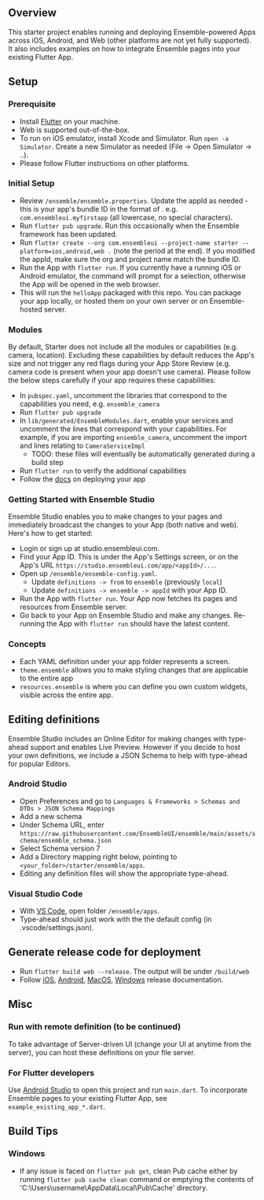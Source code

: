 ## Overview
This starter project enables running and deploying Ensemble-powered Apps across iOS, Android, and Web (other platforms are not yet fully supported). It also includes examples on how to integrate Ensemble pages into your existing Flutter App.

## Setup
### Prerequisite
- Install [Flutter](https://docs.flutter.dev/get-started/install) on your machine. 
- Web is supported out-of-the-box. 
- To run on iOS emulator, install Xcode and Simulator. Run `open -a Simulator`. Create a new Simulator as needed (File -> Open Simulator -> ..).
- Please follow Flutter instructions on other platforms.

### Initial Setup
- Review `/ensemble/ensemble.properties`. Update the appId as needed - this is your app's bundle ID in the format of <reversed-domain>.<project name> e.g. `com.ensembleui.myfirstapp` (all lowercase, no special characters).
- Run `flutter pub upgrade`. Run this occasionally when the Ensemble framework has been updated. 
- Run `flutter create --org com.ensembleui --project-name starter --platform=ios,android,web .` (note the period at the end). If you modified the appId, make sure the org and project name match the bundle ID.
- Run the App with `flutter run`. If you currently have a running iOS or Android emulator, the command will prompt for a selection, otherwise the App will be opened in the web browser.
- This will run the `helloApp` packaged with this repo. You can package your app locally, or hosted them on your own server or on Ensemble-hosted server. 

### Modules
By default, Starter does not include all the modules or capabilities (e.g. camera, location). Excluding these capabilities by default reduces the App's size and not trigger any red flags during your App Store Review (e.g. camera code is present when your app doesn't use camera). Please follow the below steps carefully if your app requires these capabilities:
- In `pubspec.yaml`, uncomment the libraries that correspond to the capabilities you need, e.g. `ensemble_camera`
- Run `flutter pub upgrade`
- In `lib/generated/EnsembleModules.dart`, enable your services and uncomment the lines that correspond with your capabilities. For example, if you are importing `ensemble_camera`, uncomment the import and lines relating to `CameraServiceImpl`
  - TODO: these files will eventually be automatically generated during a build step
- Run `flutter run` to verify the additional capabilities
- Follow the [docs](https://docs.ensembleui.com/#/deploy/1-prepare-app) on deploying your app 

### Getting Started with Ensemble Studio
Ensemble Studio enables you to make changes to your pages and immediately broadcast the changes to your App (both native and web). Here's how to get started:
- Login or sign up at studio.ensembleui.com.
- Find your App ID. This is under the App's Settings screen, or on the App's URL `https://studio.ensembleui.com/app/<appId>/...`.
- Open up `/ensemble/ensemble-config.yaml`. 
  - Update `definitions -> from` to `ensemble` (previously `local`)
  - Update `definitions -> ensemble -> appId` with your App ID.
- Run the App with `flutter run`. Your App now fetches its pages and resources from Ensemble server.
- Go back to your App on Ensemble Studio and make any changes. Re-running the App with `flutter run` should have the latest content.

### Concepts
- Each YAML definition under your app folder represents a screen.
- `theme.ensemble` allows you to make styling changes that are applicable to the entire app
- `resources.ensemble` is where you can define you own custom widgets, visible across the entire app.

## Editing definitions
Ensemble Studio includes an Online Editor for making changes with type-ahead support and enables Live Preview. However if you decide to host your own definitions, we include a JSON Schema to help with type-ahead for popular Editors.
### Android Studio
- Open Preferences and go to `Languages & Frameworks > Schemas and DTDs > JSON Schema Mappings`
- Add a new schema
- Under Schema URL, enter `https://raw.githubusercontent.com/EnsembleUI/ensemble/main/assets/schema/ensemble_schema.json`
- Select Schema version 7
- Add a Directory mapping right below, pointing to `<your_folder>/starter/ensemble/apps`.
- Editing any definition files will show the appropriate type-ahead.

### Visual Studio Code
- With [VS Code](https://code.visualstudio.com/download), open folder `/ensemble/apps`. 
- Type-ahead should just work with the the default config (in .vscode/settings.json).

## Generate release code for deployment 
- Run `flutter build web --release`. The output will be under `/build/web`
- Follow [iOS](https://docs.flutter.dev/deployment/ios), [Android](https://docs.flutter.dev/deployment/android), [MacOS](https://docs.flutter.dev/deployment/macos), [Windows](https://docs.flutter.dev/deployment/windows) release documentation.

## Misc
### Run with remote definition (to be continued)
To take advantage of Server-driven UI (change your UI at anytime from the server), you can host these definitions on your file server.

### For Flutter developers
Use [Android Studio](https://developer.android.com/studio) to open this project and run `main.dart`.
To incorporate Ensemble pages to your existing Flutter App, see `example_existing_app_*.dart`.

## Build Tips
### Windows
- If any issue is faced on `flutter pub get`, clean Pub cache either by running `flutter pub cache clean` command or emptying the contents of 'C:\Users\username\AppData\Local\Pub\Cache' directory.
